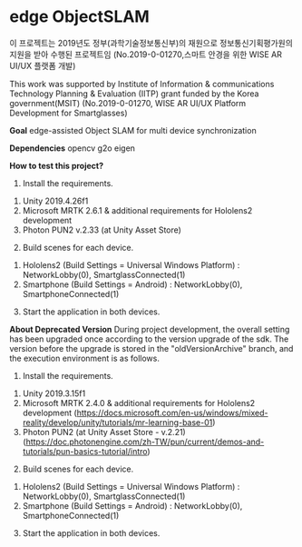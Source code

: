 # edge ObjectSLAM
이 프로젝트는 2019년도 정부(과학기술정보통신부)의 재원으로 정보통신기획평가원의 지원을 받아 수행된 프로젝트임 (No.2019-0-01270,스마트 안경을 위한 WISE AR UI/UX 플랫폼 개발)

This work was supported by Institute of Information & communications Technology Planning & Evaluation (IITP) grant funded by the Korea government(MSIT) (No.2019-0-01270, WISE AR UI/UX Platform Development for Smartglasses)

**Goal**
edge-assisted Object SLAM for multi device synchronization

**Dependencies**
opencv
g2o
eigen

**How to test this project?**
1. Install the requirements.
  1) Unity 2019.4.26f1
  2) Microsoft MRTK 2.6.1 & additional requirements for Hololens2 development
  3) Photon PUN2 v.2.33 (at Unity Asset Store)

2. Build scenes for each device.
  1) Hololens2 (Build Settings = Universal Windows Platform) : NetworkLobby(0), SmartglassConnected(1)
  2) Smartphone (Build Settings = Android) : NetworkLobby(0), SmartphoneConnected(1)

3. Start the application in both devices.


**About Deprecated Version**
During project development, the overall setting has been upgraded once according to the version upgrade of the sdk. The version before the upgrade is stored in the "oldVersionArchive" branch, and the execution environment is as follows.

1. Install the requirements.
  1) Unity 2019.3.15f1
  2) Microsoft MRTK 2.4.0 & additional requirements for Hololens2 development (https://docs.microsoft.com/en-us/windows/mixed-reality/develop/unity/tutorials/mr-learning-base-01)
  3) Photon PUN2 (at Unity Asset Store - v.2.21) (https://doc.photonengine.com/zh-TW/pun/current/demos-and-tutorials/pun-basics-tutorial/intro)

2. Build scenes for each device.
  1) Hololens2 (Build Settings = Universal Windows Platform) : NetworkLobby(0), SmartglassConnected(1)
  2) Smartphone (Build Settings = Android) : NetworkLobby(0), SmartphoneConnected(1)

3. Start the application in both devices.
